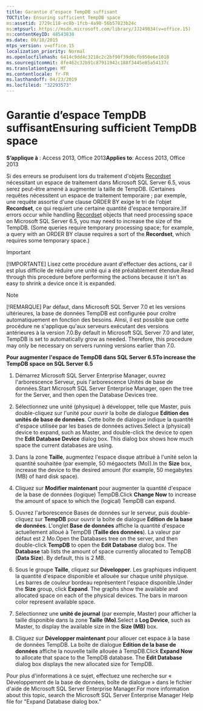 ```yaml
---
title: Garantie d’espace TempDB suffisant
TOCTitle: Ensuring sufficient TempDB space
ms:assetid: 2729c118-ec8b-1fcb-4a90-56b57823b24c
ms:mtpsurl: https://msdn.microsoft.com/library/JJ249034(v=office.15)
ms:contentKeyID: 48543830
ms.date: 09/18/2015
mtps_version: v=office.15
localization_priority: Normal
ms.openlocfilehash: 6414c9dd4c3218c2c2bf90f39d0cfb950e6e1018
ms.sourcegitcommit: 8fe462c32b91c87911942c188f3445e85a54137c
ms.translationtype: MT
ms.contentlocale: fr-FR
ms.lasthandoff: 04/23/2019
ms.locfileid: "32293573"
---
```

# <a name="ensuring-sufficient-tempdb-space"></a><span data-ttu-id="671e2-102">Garantie d’espace TempDB suffisant</span><span class="sxs-lookup"><span data-stu-id="671e2-102">Ensuring sufficient TempDB space</span></span>


<span data-ttu-id="671e2-103">**S’applique à** : Access 2013, Office 2013</span><span class="sxs-lookup"><span data-stu-id="671e2-103">**Applies to**: Access 2013, Office 2013</span></span>

<span data-ttu-id="671e2-p101">Si des erreurs se produisent lors du traitement d'objets [Recordset](recordset-object-ado.md) nécessitant un espace de traitement dans Microsoft SQL Server 6.5, vous serez peut-être amené à augmenter la taille de TempDB. (Certaines requêtes nécessitent un espace de traitement temporaire ; par exemple, une requête assortie d'une clause ORDER BY exige le tri de l'objet **Recordset**, ce qui requiert une certaine quantité d'espace temporaire.)</span><span class="sxs-lookup"><span data-stu-id="671e2-p101">If errors occur while handling [Recordset](recordset-object-ado.md) objects that need processing space on Microsoft SQL Server 6.5, you may need to increase the size of the TempDB. (Some queries require temporary processing space; for example, a query with an ORDER BY clause requires a sort of the **Recordset**, which requires some temporary space.)</span></span>

> [!IMPORTANT]
> <span data-ttu-id="671e2-106">[!IMPORTANTE] Lisez cette procédure avant d'effectuer des actions, car il est plus difficile de réduire une unité qui a été préalablement étendue.</span><span class="sxs-lookup"><span data-stu-id="671e2-106">Read through this procedure before performing the actions because it isn't as easy to shrink a device once it is expanded.</span></span>

> [!NOTE]
> <span data-ttu-id="671e2-p102">[!REMARQUE] Par défaut, dans Microsoft SQL Server 7.0 et les versions ultérieures, la base de données TempDB est configurée pour croître automatiquement en fonction des besoins. Ainsi, il est possible que cette procédure ne s'applique qu'aux serveurs exécutant des versions antérieures à la version 7.0.</span><span class="sxs-lookup"><span data-stu-id="671e2-p102">By default in Microsoft SQL Server 7.0 and later, TempDB is set to automatically grow as needed. Therefore, this procedure may only be necessary on servers running versions earlier than 7.0.</span></span>



<span data-ttu-id="671e2-109">**Pour augmenter l'espace de TempDB dans SQL Server 6.5**</span><span class="sxs-lookup"><span data-stu-id="671e2-109">**To increase the TempDB space on SQL Server 6.5**</span></span>

1.  <span data-ttu-id="671e2-110">Démarrez Microsoft SQL Server Enterprise Manager, ouvrez l'arborescence Serveur, puis l'arborescence Unités de base de données.</span><span class="sxs-lookup"><span data-stu-id="671e2-110">Start Microsoft SQL Server Enterprise Manager, open the tree for the Server, and then open the Database Devices tree.</span></span>

2.  <span data-ttu-id="671e2-p103">Sélectionnez une unité (physique) à développer, telle que Master, puis double-cliquez sur l'unité pour ouvrir la boîte de dialogue **Edition des unités de base de données**. Cette boîte de dialogue indique la quantité d'espace utilisée par les bases de données actives.</span><span class="sxs-lookup"><span data-stu-id="671e2-p103">Select a (physical) device to expand, such as Master, and double-click the device to open the **Edit Database Device** dialog box. This dialog box shows how much space the current databases are using.</span></span>

3.  <span data-ttu-id="671e2-113">Dans la zone **Taille**, augmentez l'espace disque attribué à l'unité selon la quantité souhaitée (par exemple, 50 mégaoctets (Mo)).</span><span class="sxs-lookup"><span data-stu-id="671e2-113">In the **Size** box, increase the device to the desired amount (for example, 50 megabytes (MB) of hard disk space).</span></span>

4.  <span data-ttu-id="671e2-114">Cliquez sur **Modifier maintenant** pour augmenter la quantité d'espace de la base de données (logique) TempDB.</span><span class="sxs-lookup"><span data-stu-id="671e2-114">Click **Change Now** to increase the amount of space to which the (logical) TempDB can expand.</span></span>

5.  <span data-ttu-id="671e2-p104">Ouvrez l'arborescence Bases de données sur le serveur, puis double-cliquez sur **TempDB** pour ouvrir la boîte de dialogue **Edition de la base de données**. L'onglet **Base de données** affiche la quantité d'espace actuellement alloué à TempDB (**Taille des données**). La valeur par défaut est 2 Mo.</span><span class="sxs-lookup"><span data-stu-id="671e2-p104">Open the Databases tree on the server, and then double-click **TempDB** to open the **Edit Database** dialog box. The **Database** tab lists the amount of space currently allocated to TempDB (**Data Size**). By default, this is 2 MB.</span></span>

6.  <span data-ttu-id="671e2-p105">Sous le groupe **Taille**, cliquez sur **Développer**. Les graphiques indiquent la quantité d'espace disponible et allouée sur chaque unité physique. Les barres de couleur bordeau représentent l'espace disponible.</span><span class="sxs-lookup"><span data-stu-id="671e2-p105">Under the **Size** group, click **Expand**. The graphs show the available and allocated space on each of the physical devices. The bars in maroon color represent available space.</span></span>

7.  <span data-ttu-id="671e2-121">Sélectionnez une **unité de journal** (par exemple, Master) pour afficher la taille disponible dans la zone **Taille (Mo)**.</span><span class="sxs-lookup"><span data-stu-id="671e2-121">Select a **Log Device**, such as Master, to display the available size in the **Size (MB)** box.</span></span>

8.  <span data-ttu-id="671e2-p106">Cliquez sur **Développer maintenant** pour allouer cet espace à la base de données TempDB. La boîte de dialogue **Edition de la base de données** affiche la nouvelle taille allouée à TempDB.</span><span class="sxs-lookup"><span data-stu-id="671e2-p106">Click **Expand Now** to allocate that space to the TempDB database. The **Edit Database** dialog box displays the new allocated size for TempDB.</span></span>

<span data-ttu-id="671e2-124">Pour plus d'informations à ce sujet, effectuez une recherche sur « Développement de la base de données, boîte de dialogue » dans le fichier d'aide de Microsoft SQL Server Enterprise Manager.</span><span class="sxs-lookup"><span data-stu-id="671e2-124">For more information about this topic, search the Microsoft SQL Server Enterprise Manager Help file for "Expand Database dialog box."</span></span>

